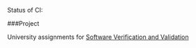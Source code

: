 Status of CI:

###Project

University assignments for [Software Verification and Validation][1]


[1]: (http://www.mdh.se/utbildning/kurser/sok-kurs-1.34444?l=en_UK&kod=CDT414&anmalningskod=24022)
